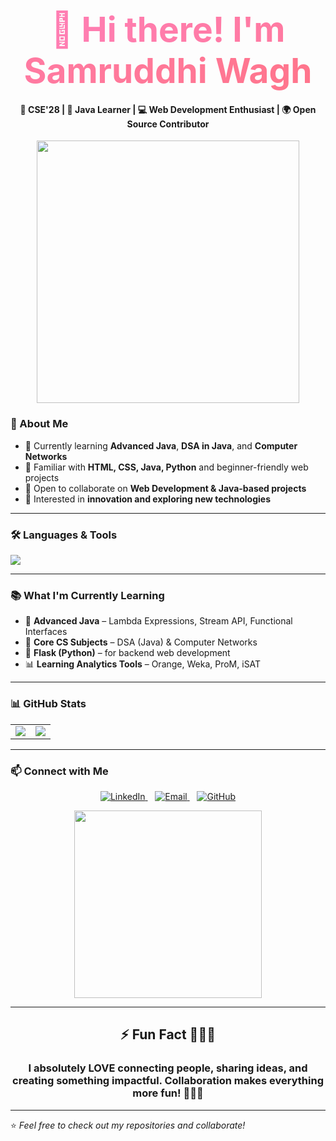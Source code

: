 <h1 align="center">
  <span style="background: linear-gradient(to right, #FF7EB3, #FF758C); -webkit-background-clip: text; color: transparent; font-size: 55px;">
    👋 Hi there! I'm <b>Samruddhi Wagh</b>
  </span>
</h1>
<h4 align="center">
  🌟 <b>CSE'28</b> | 🚀 <b>Java Learner</b> | 💻 <b>Web Development Enthusiast</b> | 🌍 <b>Open Source Contributor</b>
</h4>
<p align="center">
  <img src="https://media.giphy.com/media/L1R1tvI9svkIWwpVYr/giphy.gif" width="420px" />
</p>




### 🚀 About Me
- 🔭 Currently learning **Advanced Java**, **DSA in Java**, and **Computer Networks**  
- 🌱 Familiar with **HTML, CSS, Java, Python** and beginner-friendly web projects  
- 💞️ Open to collaborate on **Web Development & Java-based projects**  
- 🎯 Interested in **innovation and exploring new technologies**  

---

### 🛠️ Languages & Tools  
<p>
  <img src="https://skillicons.dev/icons?i=java,python,html,css,mysql,postman,vscode,canva" />
</p>

---

### 📚 What I'm Currently Learning
- 🚀 **Advanced Java** – Lambda Expressions, Stream API, Functional Interfaces  
- 📖 **Core CS Subjects** – DSA (Java) & Computer Networks  
- 🐍 **Flask (Python)** – for backend web development  
- 📊 **Learning Analytics Tools** – Orange, Weka, ProM, iSAT  

---

### 📊 GitHub Stats
<table>
<tr>
<td>
<img src="https://github-readme-stats.vercel.app/api?username=Samruddhiwagh1606&show_icons=true&theme=radical" />
</td>
<td>
<img src="https://github-readme-stats.vercel.app/api/top-langs/?username=Samruddhiwagh1606&layout=compact&theme=radical" />
</td>
</tr>
</table>

---

### 📫 Connect with Me  

<p align="center">
  <a href="https://www.linkedin.com/in/samruddhi-wagh-176443319/" target="_blank">
    <img src="https://img.shields.io/badge/LinkedIn-Samruddhi%20Wagh-blue?style=for-the-badge&logo=linkedin" alt="LinkedIn"/>
  </a>
  &nbsp;&nbsp;
  <a href="mailto:samruddhiwagh1606@gmail.com">
    <img src="https://img.shields.io/badge/Gmail-samruddhiwagh1606%40gmail.com-red?style=for-the-badge&logo=gmail" alt="Email"/>
  </a>
  &nbsp;&nbsp;
  <a href="https://github.com/Samruddhiwagh1606">
    <img src="https://img.shields.io/badge/GitHub-Samruddhiwagh1606-black?style=for-the-badge&logo=github" alt="GitHub"/>
  </a>
</p>

<p align="center">
  <img src="https://media.giphy.com/media/qgQUggAC3Pfv687qPC/giphy.gif" width="300px" />
</p>

---

<h2 align="center">⚡ Fun Fact 🤩🎉✨</h2>
<h3 align="center">I absolutely LOVE connecting people, sharing ideas, and creating something impactful. Collaboration makes everything more fun! 🚀💡💖</h3>

---

⭐ *Feel free to check out my repositories and collaborate!*  
